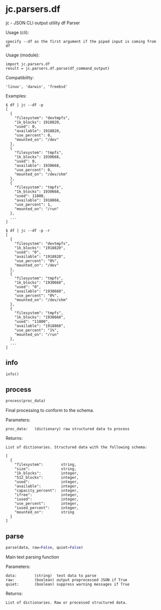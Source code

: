 
# jc.parsers.df
jc - JSON CLI output utility df Parser

Usage (cli):

    specify --df as the first argument if the piped input is coming from df

Usage (module):

    import jc.parsers.df
    result = jc.parsers.df.parse(df_command_output)

Compatibility:

    'linux', 'darwin', 'freebsd'

Examples:

    $ df | jc --df -p
    [
      {
        "filesystem": "devtmpfs",
        "1k_blocks": 1918820,
        "used": 0,
        "available": 1918820,
        "use_percent": 0,
        "mounted_on": "/dev"
      },
      {
        "filesystem": "tmpfs",
        "1k_blocks": 1930668,
        "used": 0,
        "available": 1930668,
        "use_percent": 0,
        "mounted_on": "/dev/shm"
      },
      {
        "filesystem": "tmpfs",
        "1k_blocks": 1930668,
        "used": 11800,
        "available": 1918868,
        "use_percent": 1,
        "mounted_on": "/run"
      },
      ...
    ]

    $ df | jc --df -p -r
    [
      {
        "filesystem": "devtmpfs",
        "1k_blocks": "1918820",
        "used": "0",
        "available": "1918820",
        "use_percent": "0%",
        "mounted_on": "/dev"
      },
      {
        "filesystem": "tmpfs",
        "1k_blocks": "1930668",
        "used": "0",
        "available": "1930668",
        "use_percent": "0%",
        "mounted_on": "/dev/shm"
      },
      {
        "filesystem": "tmpfs",
        "1k_blocks": "1930668",
        "used": "11800",
        "available": "1918868",
        "use_percent": "1%",
        "mounted_on": "/run"
      },
      ...
    ]


## info
```python
info()
```


## process
```python
process(proc_data)
```

Final processing to conform to the schema.

Parameters:

    proc_data:   (dictionary) raw structured data to process

Returns:

    List of dictionaries. Structured data with the following schema:

    [
      {
        "filesystem":        string,
        "size":              string,
        "1k_blocks":         integer,
        "512_blocks":        integer,
        "used":              integer,
        "available":         integer,
        "capacity_percent":  integer,
        "ifree":             integer,
        "iused":             integer,
        "use_percent":       integer,
        "iused_percent":     integer,
        "mounted_on":        string
      }
    ]


## parse
```python
parse(data, raw=False, quiet=False)
```

Main text parsing function

Parameters:

    data:        (string)  text data to parse
    raw:         (boolean) output preprocessed JSON if True
    quiet:       (boolean) suppress warning messages if True

Returns:

    List of dictionaries. Raw or processed structured data.

